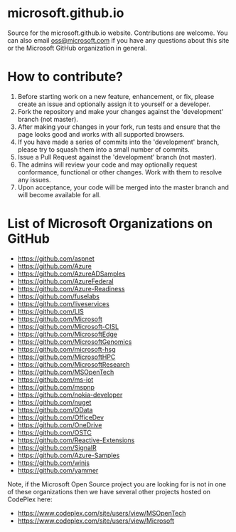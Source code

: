 microsoft.github.io
===================

Source for the microsoft.github.io website. Contributions are welcome.
You can also email oss@microsoft.com if you have any questions about this site or the
Microsoft GitHub organization in general.

How to contribute?
=====================

1. Before starting work on a new feature, enhancement, or fix, please create an issue and optionally assign it to yourself or a developer.
1. Fork the repository and make your changes against the 'development' branch (not master).
1. After making your changes in your fork, run tests and ensure that the page looks good and works with all supported browsers.
1. If you have made a series of commits into the 'development' branch, please try to squash them into a small number of commits.
1. Issue a Pull Request against the 'development' branch (not master).
1. The admins will review your code and may optionally request conformance, functional or other changes. Work with them to resolve any issues.
1. Upon acceptance, your code will be merged into the master branch and will become available for all.

List of Microsoft Organizations on GitHub
=========================================

-  https://github.com/aspnet
-  https://github.com/Azure
-  https://github.com/AzureADSamples
-  https://github.com/AzureFederal
-  https://github.com/Azure-Readiness
-  https://github.com/fuselabs
-  https://github.com/liveservices
-  https://github.com/LIS
-  https://github.com/Microsoft
-  https://github.com/Microsoft-CISL
-  https://github.com/MicrosoftEdge
-  https://github.com/MicrosoftGenomics
-  https://github.com/microsoft-hsg
-  https://github.com/MicrosoftHPC
-  https://github.com/MicrosoftResearch
-  https://github.com/MSOpenTech
-  https://github.com/ms-iot
-  https://github.com/mspnp
-  https://github.com/nokia-developer
-  https://github.com/nuget
-  https://github.com/OData
-  https://github.com/OfficeDev
-  https://github.com/OneDrive
-  https://github.com/OSTC
-  https://github.com/Reactive-Extensions
-  https://github.com/SignalR
-  https://github.com/Azure-Samples
-  https://github.com/winjs
-  https://github.com/yammer

Note, if the Microsoft Open Source project you are looking for is not in one of these organizations
then we have several other projects hosted on CodePlex here:

- https://www.codeplex.com/site/users/view/MSOpenTech
- https://www.codeplex.com/site/users/view/Microsoft
